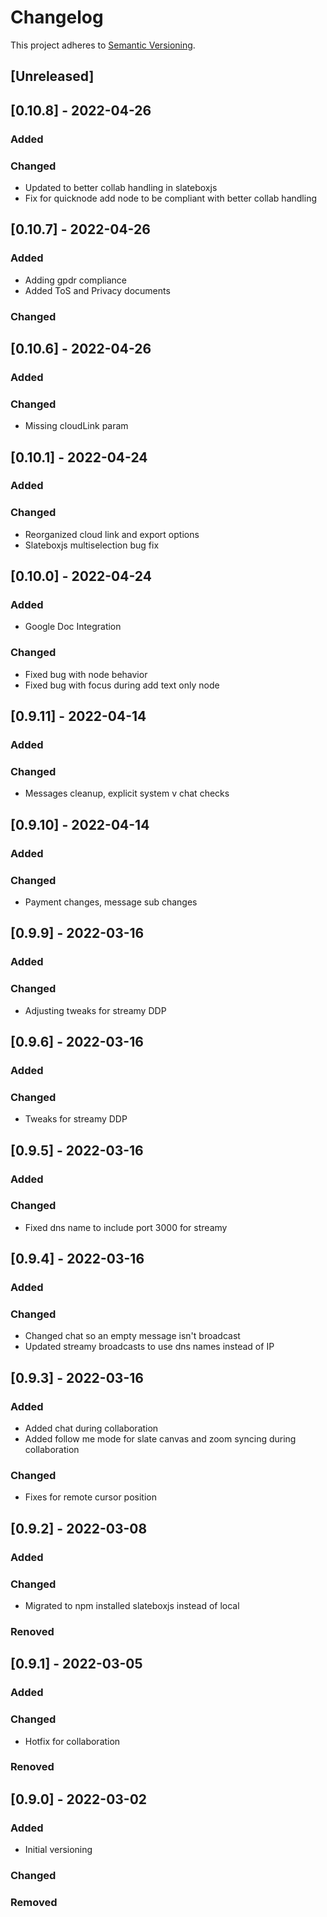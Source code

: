 # Changelog

This project adheres to [Semantic Versioning](https://semver.org/spec/v2.0.0.html).

## [Unreleased]

## [0.10.8] - 2022-04-26

### Added

### Changed

- Updated to better collab handling in slateboxjs
- Fix for quicknode add node to be compliant with better collab handling

## [0.10.7] - 2022-04-26

### Added

- Adding gpdr compliance
- Added ToS and Privacy documents

### Changed

## [0.10.6] - 2022-04-26

### Added

### Changed

- Missing cloudLink param

## [0.10.1] - 2022-04-24

### Added

### Changed

- Reorganized cloud link and export options
- Slateboxjs multiselection bug fix

## [0.10.0] - 2022-04-24

### Added

- Google Doc Integration

### Changed

- Fixed bug with node behavior
- Fixed bug with focus during add text only node

## [0.9.11] - 2022-04-14

### Added

### Changed

- Messages cleanup, explicit system v chat checks

## [0.9.10] - 2022-04-14

### Added

### Changed

- Payment changes, message sub changes

## [0.9.9] - 2022-03-16

### Added

### Changed

- Adjusting tweaks for streamy DDP

## [0.9.6] - 2022-03-16

### Added

### Changed

- Tweaks for streamy DDP

## [0.9.5] - 2022-03-16

### Added

### Changed

- Fixed dns name to include port 3000 for streamy

## [0.9.4] - 2022-03-16

### Added

### Changed

- Changed chat so an empty message isn't broadcast
- Updated streamy broadcasts to use dns names instead of IP

## [0.9.3] - 2022-03-16

### Added

- Added chat during collaboration
- Added follow me mode for slate canvas and zoom syncing during collaboration

### Changed

- Fixes for remote cursor position

## [0.9.2] - 2022-03-08

### Added

### Changed

- Migrated to npm installed slateboxjs instead of local

### Renoved

## [0.9.1] - 2022-03-05

### Added

### Changed

- Hotfix for collaboration

### Renoved

## [0.9.0] - 2022-03-02

### Added

- Initial versioning

### Changed

### Removed
